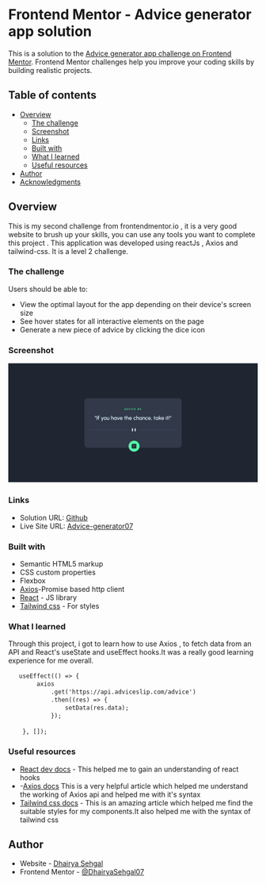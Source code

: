 # Frontend Mentor - Advice generator app solution

This is a solution to the [Advice generator app challenge on Frontend Mentor](https://www.frontendmentor.io/challenges/advice-generator-app-QdUG-13db). Frontend Mentor challenges help you improve your coding skills by building realistic projects.

## Table of contents

- [Overview](#overview)
  - [The challenge](#the-challenge)
  - [Screenshot](#screenshot)
  - [Links](#links)
  - [Built with](#built-with)
  - [What I learned](#what-i-learned)
  - [Useful resources](#useful-resources)
- [Author](#author)
- [Acknowledgments](#acknowledgments)



## Overview

This is my second challenge from frontendmentor.io , it is a very good website to brush up your skills, you can use any tools you want to complete this project . This application was developed using reactJs , Axios  and tailwind-css.
It is a level 2 challenge.

### The challenge

Users should be able to:

- View the optimal layout for the app depending on their device's screen size
- See hover states for all interactive elements on the page
- Generate a new piece of advice by clicking the dice icon

### Screenshot

![](./screenshot.jpg)

### Links

- Solution URL: [Github](https://github.com/DhairyaSehgal07/AdviceGenerator07)
- Live Site URL: [Advice-generator07](https://advice-generator07.netlify.app/)



### Built with

- Semantic HTML5 markup
- CSS custom properties
- Flexbox
- [Axios](https://axios-http.com/docs/intro)-Promise based http client
- [React](https://reactjs.org/) - JS library
- [Tailwind css](https://tailwindcss.com/) - For styles



### What I learned

Through this project, i got to learn how to use Axios , to fetch data from an API and React's useState and useEffect hooks.It was a really good learning experience for me overall.



```React code
   useEffect(() => {
        axios
            .get('https://api.adviceslip.com/advice')
            .then((res) => {
                setData(res.data); 
            });
               
    }, []);
```



### Useful resources

- [React dev docs](https://react.dev/) - This helped me to gain an understanding of react hooks 
- -[Axios docs](https://axios-http.com/docs/api_intro) This is a very helpful article which helped me understand the working of Axios api and helped me with it's syntax
- [Tailwind css docs](https://tailwindcss.com/) - This is an amazing article which helped me find the suitable styles for my components.It also helped me with the syntax of tailwind css



## Author

- Website - [Dhairya Sehgal](https://dhairya-sehgal-portfolio.netlify.app/)
- Frontend Mentor - [@DhairyaSehgal07](https://www.frontendmentor.io/profile/DhairyaSehgal07)




